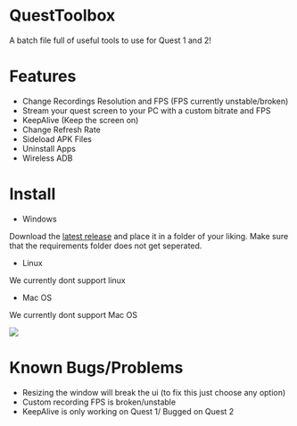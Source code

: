 # QuestToolbox
A batch file full of useful tools to use for Quest 1 and 2!

# Features
- Change Recordings Resolution and FPS (FPS currently unstable/broken)
- Stream your quest screen to your PC with a custom bitrate and FPS
- KeepAlive (Keep the screen on)
- Change Refresh Rate
- Sideload APK Files
- Uninstall Apps
- Wireless ADB

# Install
- Windows

Download the [latest release](https://github.com/mitchv2020/QuestToolbox/releases/latest/download/QuestToolbox.zip) and place it in a folder of your liking. Make sure that the requirements folder does not get seperated.

- Linux

We currently dont support linux

- Mac OS

We currently dont support Mac OS

![](https://i.imgur.com/9uKgkq2.png)

# Known Bugs/Problems
- Resizing the window will break the ui (to fix this just choose any option)
- Custom recording FPS is broken/unstable
- KeepAlive is only working on Quest 1/ Bugged on Quest 2
